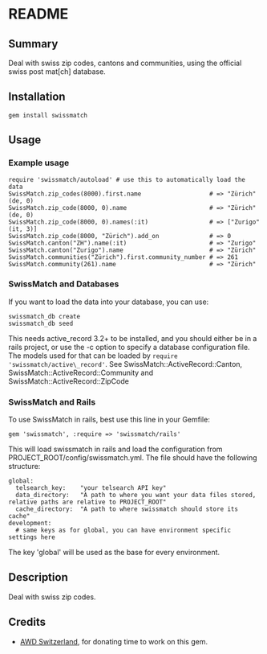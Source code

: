 README
======


Summary
-------
Deal with swiss zip codes, cantons and communities, using the official swiss post mat[ch]
database.



Installation
------------
`gem install swissmatch`



Usage
-----
### Example usage

    require 'swissmatch/autoload' # use this to automatically load the data
    SwissMatch.zip_codes(8000).first.name                   # => "Zürich"(de, 0)
    SwissMatch.zip_code(8000, 0).name                       # => "Zürich"(de, 0)
    SwissMatch.zip_code(8000, 0).names(:it)                 # => ["Zurigo"(it, 3)]
    SwissMatch.zip_code(8000, "Zürich").add_on              # => 0
    SwissMatch.canton("ZH").name(:it)                       # => "Zurigo"
    SwissMatch.canton("Zurigo").name                        # => "Zürich"
    SwissMatch.communities("Zürich").first.community_number # => 261
    SwissMatch.community(261).name                          # => "Zürich"


### SwissMatch and Databases
If you want to load the data into your database, you can use:

    swissmatch_db create
    swissmatch_db seed

This needs active_record 3.2+ to be installed, and you should either be in a rails project, or
use the -c option to specify a database configuration file.
The models used for that can be loaded by `require 'swissmatch/active\_record'`.
See SwissMatch::ActiveRecord::Canton, SwissMatch::ActiveRecord::Community and
SwissMatch::ActiveRecord::ZipCode

### SwissMatch and Rails
To use SwissMatch in rails, best use this line in your Gemfile:

    gem 'swissmatch', :require => 'swissmatch/rails'

This will load swissmatch in rails and load the configuration from
PROJECT_ROOT/config/swissmatch.yml. The file should have the following structure:

    global:
      telsearch_key:    "your telsearch API key"
      data_directory:   "A path to where you want your data files stored, relative paths are relative to PROJECT_ROOT"
      cache_directory:  "A path to where swissmatch should store its cache"
    development:
      # same keys as for global, you can have environment specific settings here

The key 'global' will be used as the base for every environment.



Description
-----------
Deal with swiss zip codes.



Credits
-------

* <a href="http://www.awd.ch/">AWD Switzerland</a>, for donating time to work on this gem.
